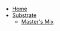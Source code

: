 <!-- docs/_sidebar.md -->

- [Home](/)
- [Substrate](substrate/main.md "Substrate")
  - [Master's Mix](substrate/masters_mix.md "Master's Mix")
  <!-- - []( "") -->
